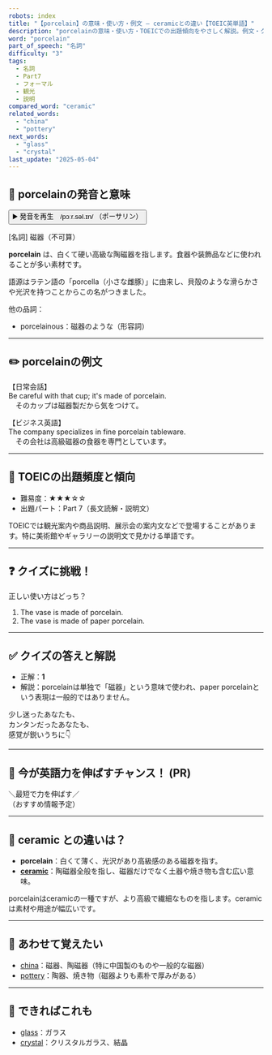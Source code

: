 ```yaml
---
robots: index
title: "【porcelain】の意味・使い方・例文 ― ceramicとの違い【TOEIC英単語】"
description: "porcelainの意味・使い方・TOEICでの出題傾向をやさしく解説。例文・クイズ付きでceramicとの違いもわかりやすく学べます。"
word: "porcelain"
part_of_speech: "名詞"
difficulty: "3"
tags:
  - 名詞
  - Part7
  - フォーマル
  - 観光
  - 説明
compared_word: "ceramic"
related_words:
  - "china"
  - "pottery"
next_words:
  - "glass"
  - "crystal"
last_update: "2025-05-04"
---
```


## 🔰 porcelainの発音と意味

<button class="play-audio" onclick="playTTS('porcelain')">
  <span class="play-audio-main">
    ▶️ 発音を再生　/pɔːr.səl.ɪn/
  </span>
  <span class="play-audio-sub">
    （ポーサリン）
  </span>
</button>

[名詞] 磁器（不可算）

**porcelain** は、白くて硬い高級な陶磁器を指します。食器や装飾品などに使われることが多い素材です。

語源はラテン語の「porcella（小さな雌豚）」に由来し、貝殻のような滑らかさや光沢を持つことからこの名がつきました。

他の品詞：  
- porcelainous：磁器のような（形容詞）

---

## ✏️ porcelainの例文

【日常会話】  
Be careful with that cup; it's made of porcelain.  
　そのカップは磁器製だから気をつけて。

【ビジネス英語】  
The company specializes in fine porcelain tableware.  
　その会社は高級磁器の食器を専門としています。

---

## 🎯 TOEICの出題頻度と傾向

- 難易度：★★★☆☆
- 出題パート：Part 7（長文読解・説明文）

TOEICでは観光案内や商品説明、展示会の案内文などで登場することがあります。特に美術館やギャラリーの説明文で見かける単語です。

---

## ❓ クイズに挑戦！

正しい使い方はどっち？

1. The vase is made of porcelain.  
2. The vase is made of paper porcelain.

---

## ✅ クイズの答えと解説

- 正解：**1**
- 解説：porcelainは単独で「磁器」という意味で使われ、paper porcelainという表現は一般的ではありません。

少し迷ったあなたも、  
カンタンだったあなたも、  
感覚が鋭いうちに👇️

---

## 🚀 今が英語力を伸ばすチャンス！ (PR)

<div class="info-center">
＼最短で力を伸ばす／<br>  
（おすすめ情報予定）
</div>

---

## 🤔  ceramic との違いは？

- **porcelain**：白くて薄く、光沢があり高級感のある磁器を指す。
- **[ceramic](/ceramic)**：陶磁器全般を指し、磁器だけでなく土器や焼き物も含む広い意味。

porcelainはceramicの一種ですが、より高級で繊細なものを指します。ceramicは素材や用途が幅広いです。

---

## 🧩 あわせて覚えたい

- [china](/china)：磁器、陶磁器（特に中国製のものや一般的な磁器）
- [pottery](/pottery)：陶器、焼き物（磁器よりも素朴で厚みがある）

---

## 📖 できればこれも

- [glass](/glass)：ガラス
- [crystal](/crystal)：クリスタルガラス、結晶

<!-- cvid: aid06_bid01 -->
